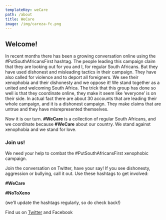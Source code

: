```yaml
---
templateKey: weCare
path: /about
title: WeCare
image: /img/careza-fc.png
---
```


<h2><strong>Welcome!</strong></h2>
<p>In recent months there has been a growing conversation online using the #PutSouthAfricansFirst hashtag. The people leading this campaign claim that they are looking out for you and I, for regular South Africans. But they have used dishonest and misleading tactics in their campaign. They have also called for violence and to deport all foreigners. We see their xenophobia and their dishonesty and we oppose it! We stand together as a united and welcoming South Africa. The trick that this group has done so well is that they coordinate online, they make it seem like &lsquo;everyone&rsquo; is on their side. In actual fact there are about 30 accounts that are leading their whole campaign, and it is a dishonest campaign. They make claims that are untrue and they have misrepresented themselves.</p>
<p>Now it is our turn. <strong>#WeCare</strong> is a collection of regular South Africans, and we coordinate because <strong>#WeCare</strong> about our country. We stand against xenophobia and we stand for love.</p>
<h3><strong>Join us!</strong></h3>
<p>We need your help to combat the #PutSouthAfricansFirst xenophobic campaign.</p>
<p>Join the conversation on Twitter, have your say! If you see dishonesty, aggression or bullying, call it out. Use these hashtags to get involved:</p>
<p class="hashtagBig"><strong>#WeCare</strong></p>
<p class="hashtagBig"><strong>#NoToXeno</strong></p>
<p>(we&rsquo;ll update the hashtags regularly, so do check back!)</p>
<p>Find us on <a href="https://twitter.com/wecareza" target="blank">Twitter</a> and Facebook</p>


